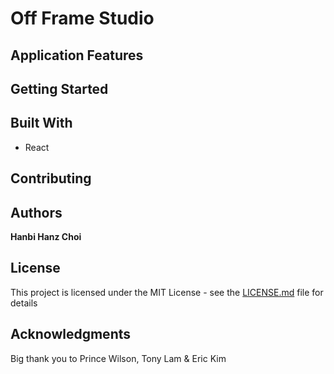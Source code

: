 # Off Frame Studio


## Application Features

## Getting Started

## Built With
- React

## Contributing

## Authors
**Hanbi Hanz Choi**

## License
This project is licensed under the MIT License - see the [LICENSE.md](LICENSE.md) file for details


## Acknowledgments
Big thank you to Prince Wilson, Tony Lam & Eric Kim
